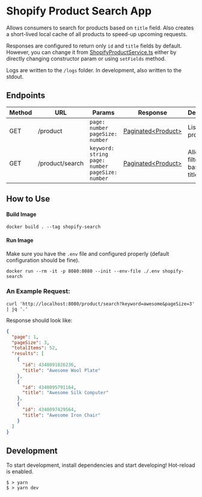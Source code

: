 # Shopify Product Search App
Allows consumers to search for products based on `title` field. Also creates a short-lived local cache of all products to speed-up upcoming requests. 

Responses are configured to return only `id` and `title` fields by default. However, you can change it from [ShopifyProductService.ts](src/services/ShopifyProductService.ts)
either by directly changing constructor param or using `setFields` method.

Logs are written to the `/logs` folder. In development, also written to the stdout.

## Endpoints

| Method | URL | Params | Response | Description |
|--------|-----|-----|-----|-----|
| GET | /product | ```page: number``` ```pageSize: number``` |[Paginated\<Product\>](src/models/Paginated.ts)|Lists all products|
| GET | /product/search | ```keyword: string``` ```page: number``` ```pageSize: number``` |[Paginated\<Product\>](src/models/Paginated.ts)|Allows filtering based on title field|

## How to Use

#### Build Image
```shell
docker build . --tag shopify-search
```

#### Run Image
Make sure you have the `.env` file and configured properly (default configuration should be fine).
```shell
docker run --rm -it -p 8080:8080 --init --env-file ./.env shopify-search
```

### An Example Request: 
```shell
curl 'http://localhost:8080/product/search?keyword=awesome&pageSize=3' | jq '.'
```

Response should look like:
```json
{
  "page": 1,
  "pageSize": 3,
  "totalItems": 52,
  "results": [
    {
      "id": 4348091826236,
      "title": "Awesome Wool Plate"
    },
    {
      "id": 4348095791164,
      "title": "Awesome Silk Computer"
    },
    {
      "id": 4348097429564,
      "title": "Awesome Iron Chair"
    }
  ]
}
```

## Development

To start development, install dependencies and start developing! Hot-reload is enabled.
```shell
$ > yarn
$ > yarn dev
```
